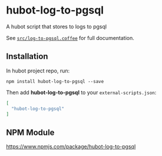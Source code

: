 # hubot-log-to-pgsql

A hubot script that stores to logs to pgsql

See [`src/log-to-pgsql.coffee`](src/log-to-pgsql.coffee) for full documentation.

## Installation

In hubot project repo, run:

`npm install hubot-log-to-pgsql --save`

Then add **hubot-log-to-pgsql** to your `external-scripts.json`:

```json
[
  "hubot-log-to-pgsql"
]
```

## NPM Module

https://www.npmjs.com/package/hubot-log-to-pgsql
